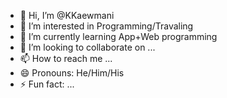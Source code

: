 - 👋 Hi, I’m @KKaewmani
- 👀 I’m interested in Programming/Travaling
- 🌱 I’m currently learning App+Web programming
- 💞️ I’m looking to collaborate on ...
- 📫 How to reach me ...
- 😄 Pronouns: He/Him/His
- ⚡ Fun fact: ...

<!---
KKaewmani/KKaewmani is a ✨ special ✨ repository because its `README.md` (this file) appears on your GitHub profile.
You can click the Preview link to take a look at your changes.
--->
